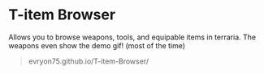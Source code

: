 # T-item Browser
Allows you to browse weapons, tools, and equipable items in terraria. The weapons even show the demo gif! (most of the time)
> evryon75.github.io/T-item-Browser/
